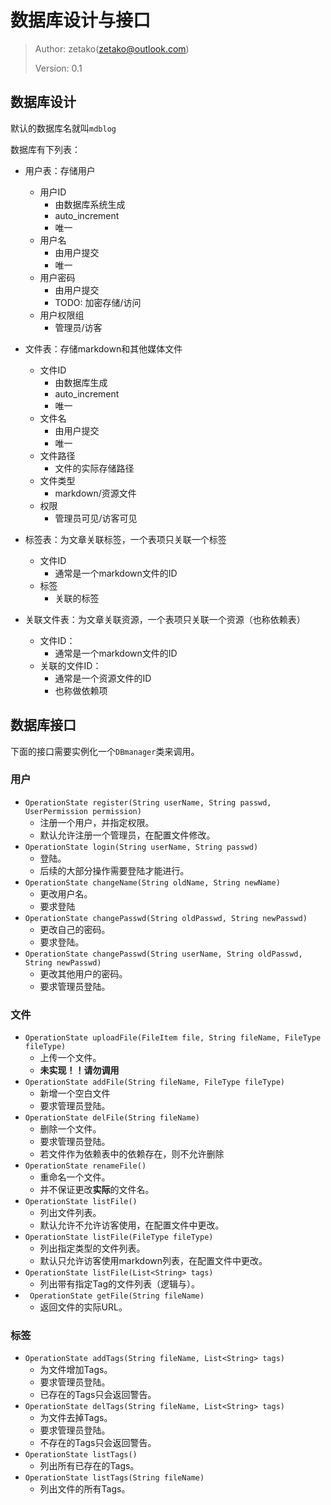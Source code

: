 # 数据库设计与接口

> Author: zetako(zetako@outlook.com)
>
> Version: 0.1

## 数据库设计

默认的数据库名就叫`mdblog`

数据库有下列表：

- 用户表：存储用户
  - 用户ID
    - 由数据库系统生成
    - auto_increment
    - 唯一
  - 用户名
    - 由用户提交
    - 唯一
  - 用户密码
    - 由用户提交
    - TODO: 加密存储/访问
  - 用户权限组
    - 管理员/访客
- 文件表：存储markdown和其他媒体文件
  - 文件ID
    - 由数据库生成
    - auto_increment
    - 唯一
  - 文件名
    - 由用户提交
    - 唯一
  - 文件路径
    - 文件的实际存储路径
  - 文件类型
    - markdown/资源文件
  - 权限
    - 管理员可见/访客可见
- 标签表：为文章关联标签，一个表项只关联一个标签
  - 文件ID
    - 通常是一个markdown文件的ID
  - 标签
    - 关联的标签

- 关联文件表：为文章关联资源，一个表项只关联一个资源（也称依赖表）
  - 文件ID：
    - 通常是一个markdown文件的ID
  - 关联的文件ID：
    - 通常是一个资源文件的ID
    - 也称做依赖项

## 数据库接口

下面的接口需要实例化一个`DBmanager`类来调用。

### 用户

- `OperationState register(String userName, String passwd, UserPermission permission)`
  - 注册一个用户，并指定权限。
  - 默认允许注册一个管理员，在配置文件修改。
- `OperationState login(String userName, String passwd)`
  - 登陆。
  - 后续的大部分操作需要登陆才能进行。
- `OperationState changeName(String oldName, String newName)`
  - 更改用户名。
  - 要求登陆
- `OperationState changePasswd(String oldPasswd, String newPasswd)`
  - 更改自己的密码。
  - 要求登陆。
- `OperationState changePasswd(String userName, String oldPasswd, String newPasswd)`
  - 更改其他用户的密码。
  - 要求管理员登陆。

### 文件

- `OperationState uploadFile(FileItem file, String fileName, FileType fileType)`
  - 上传一个文件。
  - **未实现！！请勿调用**
- `OperationState addFile(String fileName, FileType fileType)`
  - 新增一个空白文件
  - 要求管理员登陆。
- `OperationState delFile(String fileName)`
  - 删除一个文件。
  - 要求管理员登陆。
  - 若文件作为依赖表中的依赖存在，则不允许删除
- `OperationState renameFile()`
  - 重命名一个文件。
  - 并不保证更改**实际**的文件名。
- `OperationState listFile()`
  - 列出文件列表。
  - 默认允许不允许访客使用，在配置文件中更改。
- `OperationState listFile(FileType fileType)`
  - 列出指定类型的文件列表。
  - 默认只允许访客使用markdown列表，在配置文件中更改。
- `OperationState listFile(List<String> tags)`
  - 列出带有指定Tag的文件列表（逻辑与）。
- ` OperationState getFile(String fileName)`
  - 返回文件的实际URL。

### 标签

- `OperationState addTags(String fileName, List<String> tags)`
  - 为文件增加Tags。
  - 要求管理员登陆。
  - 已存在的Tags只会返回警告。
- `OperationState delTags(String fileName, List<String> tags)`
  - 为文件去掉Tags。
  - 要求管理员登陆。
  - 不存在的Tags只会返回警告。
- `OperationState listTags()`
  - 列出所有已存在的Tags。
- `OperationState listTags(String fileName)`
  - 列出文件的所有Tags。
